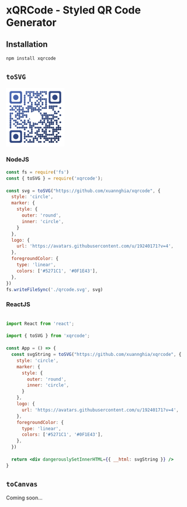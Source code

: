 # xQRCode - Styled QR Code Generator

## Installation

```bash
npm install xqrcode
```

## `toSVG`


<img src="output-1.svg" height="160" />

### NodeJS

```javascript
const fs = require('fs')
const { toSVG } = require('xqrcode');

const svg = toSVG("https://github.com/xuannghia/xqrcode", {
  style: 'circle',
  marker: {
    style: {
      outer: 'round',
      inner: 'circle',
    }
  },
  logo: {
    url: 'https://avatars.githubusercontent.com/u/19240171?v=4',
  },
  foregroundColor: {
    type: 'linear',
    colors: ['#5271C1', '#0F1E43'],
  },
})
fs.writeFileSync('./qrcode.svg', svg)

```

### ReactJS

```jsx

import React from 'react';

import { toSVG } from 'xqrcode';

const App = () => {
  const svgString = toSVG("https://github.com/xuannghia/xqrcode", {
    style: 'circle',
    marker: {
      style: {
        outer: 'round',
        inner: 'circle',
      }
    },
    logo: {
      url: 'https://avatars.githubusercontent.com/u/19240171?v=4',
    },
    foregroundColor: {
      type: 'linear',
      colors: ['#5271C1', '#0F1E43'],
    },
  })

  return <div dangerouslySetInnerHTML={{ __html: svgString }} />
}

```

## `toCanvas`

Coming soon...